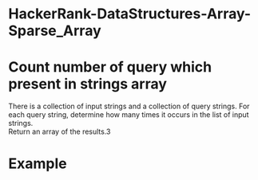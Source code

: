 # HackerRank-DataStructures-Array-Sparse_Array
# Count number of query which present in strings array

There is a collection of input strings and a collection of query strings. For each query string, determine how many times it occurs in the list of input strings.\
Return an array of the results.3

# Example

